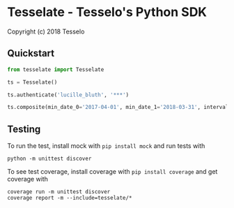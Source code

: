 Tesselate - Tesselo's Python SDK
================================

Copyright (c) 2018 Tesselo

Quickstart
----------

```python
from tesselate import Tesselate

ts = Tesselate()

ts.authenticate('lucille_bluth', '***')

ts.composite(min_date_0='2017-04-01', min_date_1='2018-03-31', interval='Monthly')
```

Testing
-------

To run the test, install mock with ``pip install mock`` and run tests with

    python -m unittest discover

To see test coverage, install coverage with ``pip install coverage`` and get
coverage with

    coverage run -m unittest discover
    coverage report -m --include=tesselate/*
